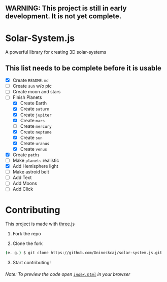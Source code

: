 ## WARNING: This project is still in early development. It is not yet complete.

# Solar-System.js

A powerful library for creating 3D solar-systems

## This list needs to be complete before it is usable

-   [x] Create `README.md`
-   [ ] Create `sun` w/o pic
-   [ ] Create moon and stars
-   [ ] Finish Planets
    -   [x] Create Earth
    -   [x] Create `saturn`
    -   [x] Create `jupiter`
    -   [x] Create `mars`
    -   [ ] Create `mercury`
    -   [x] Create `neptune`
    -   [x] Create `sun`
    -   [x] Create `uranus`
    -   [x] Create `venus`
-   [x] Create `paths`
-   [ ] Make `planets` realistic
-   [x] Add Hemisphere light
-   [ ] Make astroid belt
-   [ ] Add Text
-   [ ] Add Moons
-   [ ] Add Click

# Contributing

This project is made with [three.js](https://threejs.org)

1. Fork the repo

2. Clone the fork

```bash
(e. g.) $ git clone https://github.com/Gninoskcaj/solar-system.js.git
```

3. Start contributing!

###### Note: To preview the code open [`index.html`](index.html) in your browser
